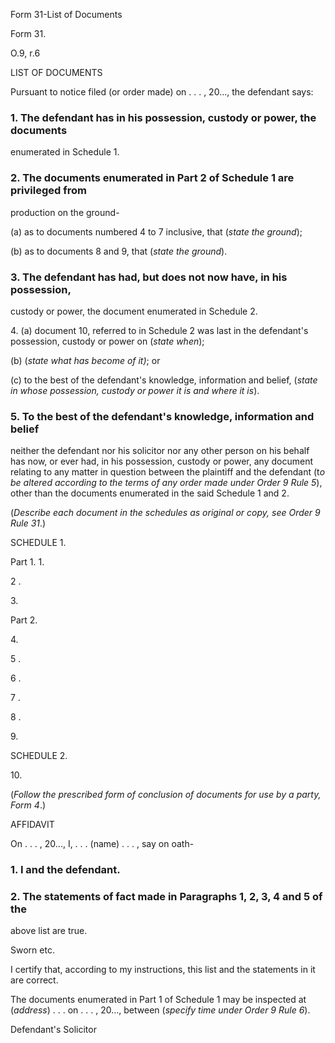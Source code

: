 Form 31-List of Documents

Form 31.

O.9, r.6

LIST OF DOCUMENTS

Pursuant to notice filed (or order made) on . . . , 20\..., the
defendant says:

### 1\. The defendant has in his possession, custody or power, the documents
enumerated in Schedule 1.

### 2\. The documents enumerated in Part 2 of Schedule 1 are privileged from
production on the ground-

\(a\) as to documents numbered 4 to 7 inclusive, that (*state the
ground*);

\(b\) as to documents 8 and 9, that (*state the ground*).

### 3\. The defendant has had, but does not now have, in his possession,
custody or power, the document enumerated in Schedule 2.

4\. (a) document 10, referred to in Schedule 2 was last in the
defendant's possession, custody or power on (*state when*);

\(b\) (*state what has become of it)*; or

\(c\) to the best of the defendant's knowledge, information and
belief, (*state in whose possession, custody or power it is and where
it is*).

### 5\. To the best of the defendant's knowledge, information and belief
neither the defendant nor his solicitor nor any other person on his
behalf has now, or ever had, in his possession, custody or power, any
document relating to any matter in question between the plaintiff and
the defendant (t*o be altered according to the terms of any order made
under Order 9 Rule 5*), other than the documents enumerated in the said
Schedule 1 and 2.

(*Describe each document in the schedules as original or copy, see Order
9 Rule 31*.)

SCHEDULE 1.

Part 1. 1.

2 .

3\.

Part 2.

4\.

5 .

6 .

7 .

8 .

9\.

SCHEDULE 2.

10\.

(*Follow the prescribed form of conclusion of documents for use by a
party, Form 4*.)

AFFIDAVIT

On . . . , 20\..., I, . . . (name) . . . , say on oath-

### 1\. I and the defendant.

### 2\. The statements of fact made in Paragraphs 1, 2, 3, 4 and 5 of the
above list are true.

Sworn etc.

I certify that, according to my instructions, this list and the
statements in it are correct.

The documents enumerated in Part 1 of Schedule 1 may be inspected at
(*address*) . . . on . . . , 20\..., between (*specify time under Order
9 Rule 6*).

Defendant's Solicitor

